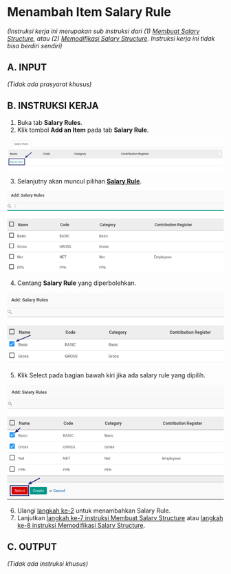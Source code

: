 # Menambah Item Salary Rule

*(Instruksi kerja ini merupakan sub instruksi dari (1) [Membuat Salary Structure](./membuat.md), atau (2) [Memodifikasi Salary Structure](./memodifikasi.md). Instruksi kerja ini tidak bisa berdiri sendiri)*

## A. INPUT

*(Tidak ada prasyarat khusus)*

## B. INSTRUKSI KERJA

1. Buka tab **Salary Rules**.
2. <a name="l2">Klik</a> tombol **Add an Item** pada tab **Salary Rule**.

![](../../img/salary-structure/tab-salary-rule-add.png)

3. Selanjutny akan muncul pilihan **[Salary Rule](./penjelasan.md#tab-salary-rule)**.

![](../../img/salary-structure/tab-salary-rule-pilihan.png)

4. Centang **Salary Rule** yang diperbolehkan.

![](../../img/salary-structure/tab-salary-rule-mark.png)

5. Klik Select pada bagian bawah kiri jika ada salary rule yang dipilih.

![](../../img/salary-structure/tab-salary-rule-select.png)

6. Ulangi [langkah ke-2](#l2) untuk menambahkan Salary Rule.
7. Lanjutkan [langkah ke-7 instruksi Membuat Salary Structure](./membuat.md#l7) atau [langkah ke-8 instruksi Memodifikasi Salary Structure](./memodifikasi.md#l8).

## C. OUTPUT

*(Tidak ada instruksi khusus)*
